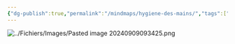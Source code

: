 ```yaml
---
{"dg-publish":true,"permalink":"/mindmaps/hygiene-des-mains/","tags":["#mindmaps"],"noteIcon":""}
---
```



![../Fichiers/Images/Pasted image 20240909093425.png](/img/user/Fichiers/Images/Pasted%20image%2020240909093425.png)